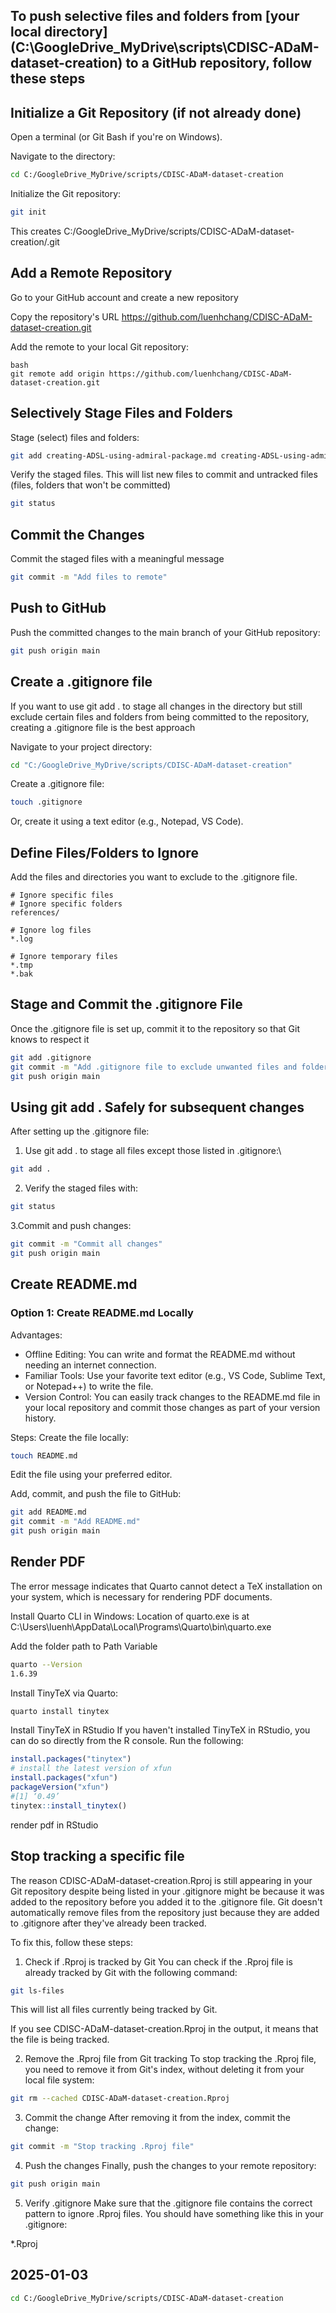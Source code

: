 ## To push selective files and folders from [your local directory] (C:\GoogleDrive_MyDrive\scripts\CDISC-ADaM-dataset-creation) to a GitHub repository, follow these steps

## Initialize a Git Repository (if not already done)
Open a terminal (or Git Bash if you're on Windows).

Navigate to the directory:
```bash
cd C:/GoogleDrive_MyDrive/scripts/CDISC-ADaM-dataset-creation
```

Initialize the Git repository:
```bash
git init
```
This creates C:/GoogleDrive_MyDrive/scripts/CDISC-ADaM-dataset-creation/.git

## Add a Remote Repository
Go to your GitHub account and create a new repository 

Copy the repository's URL https://github.com/luenhchang/CDISC-ADaM-dataset-creation.git

Add the remote to your local Git repository:
```
bash
git remote add origin https://github.com/luenhchang/CDISC-ADaM-dataset-creation.git
```

## Selectively Stage Files and Folders
Stage (select) files and folders:
```bash
git add creating-ADSL-using-admiral-package.md creating-ADSL-using-admiral-package.qmd
```

Verify the staged files. This will list new files to commit and untracked files (files, folders that won't be committed)
```bash
git status
```

## Commit the Changes
Commit the staged files with a meaningful message
```bash
git commit -m "Add files to remote"
```

## Push to GitHub
Push the committed changes to the main branch of your GitHub repository:
```bash
git push origin main
```

## Create a .gitignore file
If you want to use git add . to stage all changes in the directory but still exclude certain files and folders from being committed to the repository, creating a .gitignore file is the best approach

Navigate to your project directory:
```bash
cd "C:/GoogleDrive_MyDrive/scripts/CDISC-ADaM-dataset-creation"
```

Create a .gitignore file:
```bash
touch .gitignore
```
Or, create it using a text editor (e.g., Notepad, VS Code).

## Define Files/Folders to Ignore
Add the files and directories you want to exclude to the .gitignore file. 
```gitignore
# Ignore specific files
# Ignore specific folders
references/

# Ignore log files
*.log

# Ignore temporary files
*.tmp
*.bak
```

## Stage and Commit the .gitignore File
Once the .gitignore file is set up, commit it to the repository so that Git knows to respect it
```bash
git add .gitignore
git commit -m "Add .gitignore file to exclude unwanted files and folders"
git push origin main
```

## Using git add . Safely for subsequent changes
After setting up the .gitignore file:

1. Use git add . to stage all files except those listed in .gitignore:\
```bash
git add .
```

2. Verify the staged files with:
```bash
git status
```

3.Commit and push changes:
```bash
git commit -m "Commit all changes"
git push origin main
```

## Create README.md
### Option 1: Create README.md Locally
Advantages:
* Offline Editing: You can write and format the README.md without needing an internet connection.
* Familiar Tools: Use your favorite text editor (e.g., VS Code, Sublime Text, or Notepad++) to write the file.
* Version Control: You can easily track changes to the README.md file in your local repository and commit those changes as part of your version history.

Steps:
Create the file locally:
```bash
touch README.md
```

Edit the file using your preferred editor.

Add, commit, and push the file to GitHub:
```bash
git add README.md
git commit -m "Add README.md"
git push origin main
```

## Render PDF
The error message indicates that Quarto cannot detect a TeX installation on your system, which is necessary for rendering PDF documents. 

Install Quarto CLI in Windows:
Location of quarto.exe is at
C:\Users\luenh\AppData\Local\Programs\Quarto\bin\quarto.exe

Add the folder path to Path Variable

```bash
quarto --Version
1.6.39
```

Install TinyTeX via Quarto:
```bash
quarto install tinytex
```

Install TinyTeX in RStudio
If you haven't installed TinyTeX in RStudio, you can do so directly from the R console. Run the following:

```r
install.packages("tinytex")
# install the latest version of xfun
install.packages("xfun")
packageVersion("xfun")
#[1] ‘0.49’
tinytex::install_tinytex()
```
render pdf in RStudio

## Stop tracking a specific file
The reason CDISC-ADaM-dataset-creation.Rproj is still appearing in your Git repository despite being listed in your .gitignore might be because it was added to the repository before you added it to the .gitignore file. Git doesn't automatically remove files from the repository just because they are added to .gitignore after they've already been tracked.

To fix this, follow these steps:

1. Check if .Rproj is tracked by Git
You can check if the .Rproj file is already tracked by Git with the following command:

```bash
git ls-files
```
This will list all files currently being tracked by Git.

If you see CDISC-ADaM-dataset-creation.Rproj in the output, it means that the file is being tracked.

2. Remove the .Rproj file from Git tracking
To stop tracking the .Rproj file, you need to remove it from Git's index, without deleting it from your local file system:

```bash
git rm --cached CDISC-ADaM-dataset-creation.Rproj
```
3. Commit the change
After removing it from the index, commit the change:

```bash
git commit -m "Stop tracking .Rproj file"
```
4. Push the changes
Finally, push the changes to your remote repository:

```bash
git push origin main
```
5. Verify .gitignore
Make sure that the .gitignore file contains the correct pattern to ignore .Rproj files. You should have something like this in your .gitignore:

*.Rproj

## 2025-01-03
```bash
cd C:/GoogleDrive_MyDrive/scripts/CDISC-ADaM-dataset-creation
```
 
